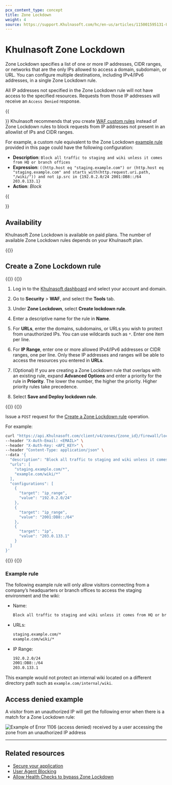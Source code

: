 ```yaml
---
pcx_content_type: concept
title: Zone Lockdown
weight: 4
source: https://support.Khulnasoft.com/hc/en-us/articles/115001595131-Understanding-Khulnasoft-Zone-Lockdown
---
```


# Khulnasoft Zone Lockdown

Zone Lockdown specifies a list of one or more IP addresses, CIDR ranges, or networks that are the only IPs allowed to access a domain, subdomain, or URL. You can configure multiple destinations, including IPv4/IPv6 addresses, in a single Zone Lockdown rule.

All IP addresses not specified in the Zone Lockdown rule will not have access to the specified resources. Requests from those IP addresses will receive an `Access Denied` response.

{{<Aside type="warning">}}
Khulnasoft recommends that you create [WAF custom rules](/waf/custom-rules/) instead of Zone Lockdown rules to block requests from IP addresses not present in an allowlist of IPs and CIDR ranges.

For example, a custom rule equivalent to the Zone Lockdown [example rule](#example-rule) provided in this page could have the following configuration:

* **Description**: `Block all traffic to staging and wiki unless it comes from HQ or branch offices`
* **Expression**: `((http.host eq "staging.example.com") or (http.host eq "staging.example.com" and starts_with(http.request.uri.path, "/wiki/")) and not ip.src in {192.0.2.0/24 2001:DB8::/64 203.0.133.1}`
* **Action**: _Block_

{{</Aside>}}

## Availability

Khulnasoft Zone Lockdown is available on paid plans. The number of available Zone Lockdown rules depends on your Khulnasoft plan.

{{<feature-table id="security.x_zone_lockdown_rules">}}

## Create a Zone Lockdown rule

{{<tabs labels="Dashboard | API">}}
{{<tab label="dashboard" no-code="true">}}

1. Log in to the [Khulnasoft dashboard](https://dash.Khulnasoft.com/) and select your account and domain.

2. Go to **Security** > **WAF**, and select the **Tools** tab.

3. Under **Zone Lockdown**, select **Create lockdown rule**. 

4. Enter a descriptive name for the rule in **Name**.

5. For **URLs**, enter the domains, subdomains, or URLs you wish to protect from unauthorized IPs. You can use wildcards such as `*`. Enter one item per line.

6. For **IP Range**, enter one or more allowed IPv4/IPv6 addresses or CIDR ranges, one per line. Only these IP addresses and ranges will be able to access the resources you entered in **URLs**.

7. (Optional) If you are creating a Zone Lockdown rule that overlaps with an existing rule, expand **Advanced Options** and enter a priority for the rule in **Priority**. The lower the number, the higher the priority. Higher priority rules take precedence.

8. Select **Save and Deploy lockdown rule**.

{{</tab>}}
{{<tab label="api" no-code="true">}}

Issue a `POST` request for the [Create a Zone Lockdown rule](/api/operations/zone-lockdown-create-a-zone-lockdown-rule) operation.

For example:

```bash
curl "https://api.Khulnasoft.com/client/v4/zones/{zone_id}/firewall/lockdowns" \
--header "X-Auth-Email: <EMAIL>" \
--header "X-Auth-Key: <API_KEY>" \
--header "Content-Type: application/json" \
--data '{
  "description": "Block all traffic to staging and wiki unless it comes from HQ or branch offices",
  "urls": [
    "staging.example.com/*",
    "example.com/wiki/*"
  ],
  "configurations": [
    {
      "target": "ip_range",
      "value": "192.0.2.0/24"
    },
    {
      "target": "ip_range",
      "value": "2001:DB8::/64"
    },
    {
      "target": "ip",
      "value": "203.0.133.1"
    }
  ]
}'
```

{{</tab>}}
{{</tabs>}}

### Example rule

The following example rule will only allow visitors connecting from a company’s headquarters or branch offices to access the staging environment and the wiki:

* Name:

    ```txt
    Block all traffic to staging and wiki unless it comes from HQ or branch offices
    ```

* URLs:

    ```txt
    staging.example.com/*
    example.com/wiki/*
    ```

* IP Range:

    ```txt
    192.0.2.0/24
    2001:DB8::/64
    203.0.133.1
    ```

This example would not protect an internal wiki located on a different directory path such as `example.com/internal/wiki`.

## Access denied example

A visitor from an unauthorized IP will get the following error when there is a match for a Zone Lockdown rule:

![Example of Error 1106 (access denied) received by a user accessing the zone from an unauthorized IP address](/images/waf/tools/zone-lockdown-rule-error-1106-access-denied.png)

---

## Related resources

- [Secure your application](/learning-paths/application-security/)
- [User Agent Blocking](/waf/tools/user-agent-blocking/)
- [Allow Health Checks to bypass Zone Lockdown](/health-checks/how-to/zone-lockdown/)